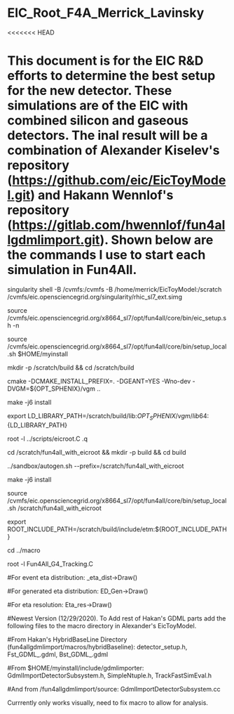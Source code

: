 # EIC_Root_F4A_Merrick_Lavinsky

<<<<<<< HEAD
# This document is for the EIC R&D efforts to determine the best setup for the new detector. These simulations are of the EIC with combined silicon and gaseous detectors. The inal result will be a combination of Alexander Kiselev's repository (https://github.com/eic/EicToyModel.git) and Hakann Wennlof's repository (https://gitlab.com/hwennlof/fun4allgdmlimport.git). Shown below are the commands I use to start each simulation in Fun4All.

singularity shell -B /cvmfs:/cvmfs -B /home/merrick/EicToyModel:/scratch /cvmfs/eic.opensciencegrid.org/singularity/rhic_sl7_ext.simg

source /cvmfs/eic.opensciencegrid.org/x8664_sl7/opt/fun4all/core/bin/eic_setup.sh -n

source /cvmfs/eic.opensciencegrid.org/x8664_sl7/opt/fun4all/core/bin/setup_local.sh $HOME/myinstall

mkdir -p /scratch/build && cd /scratch/build

cmake -DCMAKE_INSTALL_PREFIX=. -DGEANT=YES -Wno-dev -DVGM=${OPT_SPHENIX}/vgm ..

make -j6 install

export LD_LIBRARY_PATH=/scratch/build/lib:${OPT_SPHENIX}/vgm/lib64:${LD_LIBRARY_PATH}

root -l ../scripts/eicroot.C
.q

cd /scratch/fun4all_with_eicroot && mkdir -p build && cd build

../sandbox/autogen.sh --prefix=/scratch/fun4all_with_eicroot

make -j6 install

source /cvmfs/eic.opensciencegrid.org/x8664_sl7/opt/fun4all/core/bin/setup_local.sh /scratch/fun4all_with_eicroot

export ROOT_INCLUDE_PATH=/scratch/build/include/etm:${ROOT_INCLUDE_PATH}

cd ../macro

root -l Fun4All_G4_Tracking.C

#For event eta distribution:
_eta_dist->Draw()

#For generated eta distribution:
ED_Gen->Draw()

#For eta resolution:
Eta_res->Draw()


#Newest Version (12/29/2020). To Add rest of Hakan's GDML parts add the following files to the macro directory in Alexander's EicToyModel.

#From Hakan's HybridBaseLine Directory (fun4allgdmlimport/macros/hybridBaseline): detector_setup.h, Fst_GDML_.gdml, Bst_GDML_.gdml

#From $HOME/myinstall/include/gdmlimporter: GdmlImportDetectorSubsystem.h, SimpleNtuple.h, TrackFastSimEval.h

#And from /fun4allgdmlimport/source: GdmlImportDetectorSubsystem.cc

Currrently only works visually, need to fix macro to allow for analysis. 


